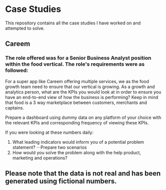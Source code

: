 # Case Studies
This repository contains all the case studies I have worked on and attempted to solve.

## Careem
### The role offered was for a Senior Business Analyst position within the food vertical. The role's requirements were as followed:
For a super app like Careem offering multiple services, we as the food growth team need to ensure that our vertical is growing. As a growth and analytics person, what are the KPIs you would look at in order to ensure you have an end-to-end view of how the business is performing? Keep in mind that food is a 3 way marketplace between customers, merchants and captains.

Prepare a dashboard using dummy data on any platform of your choice with the relevant KPIs and corresponding frequency of viewing these KPIs.

If you were looking at these numbers daily:
1. What leading indicators would inform you of a potential problem statement?
⋅⋅⋅Prepare two scenarios
2. How would you solve the problem along with the help product, marketing and operations?

## Please note that the data is not real and has been generated using fictional numbers.

